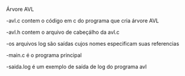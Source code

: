 Árvore AVL

-avl.c contem o código em c do programa que cria árvore AVL

-avl.h contem o arquivo de cabeçálho da avl.c

-os arquivos log são saídas cujos nomes especificam suas referencias

-main.c é o programa principal

-saida.log é um exemplo de saída de log do programa avl
